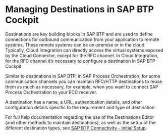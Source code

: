 <!-- loio4a8e98d93a954187b4d705926a670b08 -->

# Managing Destinations in SAP BTP Cockpit

Destinations are key building blocks in SAP BTP and are used to define connections for outbound communication from your application to remote systems. These remote systems can be on-premise or in the cloud. Typically, Cloud Integration can directly access the virtual systems exposed by the Cloud Connector, except for the RFC channel. In Cloud Integration, for the RFC channel it’s necessary to configure a destination in SAP BTP Cockpit.

Similar to destinations in SAP BTP, in SAP Process Orchestration, for some communication channels you can maintain RFC/HTTP destinations to reuse them as much as necessary, for example, when you want to connect SAP Process Orchestration to your ECC receiver.

A destination has a name, a URL, authentication details, and other configuration details specific to the requirement and type of destination.

For full help documentation regarding the use of the Destinations Editor \(and other methods to maintain destinations\), as well as the setup of the different destination types, see [SAP BTP Connectivity - Initial Setup](https://help.sap.com/viewer/cca91383641e40ffbe03bdc78f00f681/Cloud/en-US/78198e8b58f949af977e579b5de42299.html).

